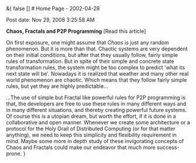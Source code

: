 &{<nil> false <nil> <nil> [] <nil> <nil> <nil> <nil> # Home Page - 2002-04-28

Post date: Nov 29, 2008 3:25:58 AM

**Chaos, Fractals and P2P Programming** [Read this article]

On first exposure, one might assume that *Chaos* is just any random phenomenon. But it is more than that. Chaotic systems are very dependent on their initial conditions, but after that they usually follow, fairly simple rules of transformation. But in spite of their simple and concrete state transformation rules, the system might be too complex to predict 'what its next state will be'. Nowadays it is realized that weather and many other real world phenomenon are chaotic. Which means that they follow fairly simple rules, but yet they are highly predictable...

...The use of simple but Fractal like powerful rules for P2P programming is that, the developers are free to use these rules in many different ways and in many different situations, and thereby creating powerful future systems. Of course this is a utopian dream, but worth the effort, if it is done in a collaborative and open manner. Whenever we create some architecture or a protocol for the Holy Grail of Distributed Computing (or for that matter anything), we need to keep this simplicity and flexibility requirement in mind. Maybe some more in depth study of these invigorating concepts of Chaos and Fractals could make our endeavor that much more success-prone.
}